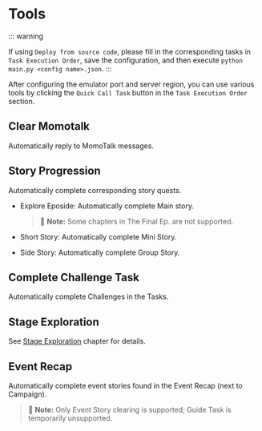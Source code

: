 <LanguageWarn/>

# Tools

::: warning

If using `Deploy from source code`, please fill in the corresponding tasks in `Task Execution Order`, save the configuration, and then execute `python main.py <config name>.json`.
:::

After configuring the emulator port and server region, you can use various tools by clicking the `Quick Call Task` button in the `Task Execution Order` section.

## Clear Momotalk
Automatically reply to MomoTalk messages.

## Story Progression
Automatically complete corresponding story quests.

- Explore Eposide: Automatically complete Main story.
  
  >:memo: **Note:** Some chapters in The Final Ep. are not supported.

- Short Story: Automatically complete Mini Story.
- Side Story: Automatically complete Group Story.

## Complete Challenge Task
Automatically complete Challenges in the Tasks.

## Stage Exploration
See [Stage Exploration](/en_US/docs/manual/introduction/explore-stage.md) chapter for details.

## Event Recap
Automatically complete event stories found in the Event Recap (next to Campaign).

>:memo: **Note:** Only Event Story clearing is supported; Guide Task is temporarily unsupported.
